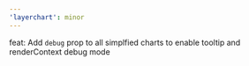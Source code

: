 ```yaml
---
'layerchart': minor
---
```


feat: Add `debug` prop to all simplfied charts to enable tooltip and renderContext debug mode
